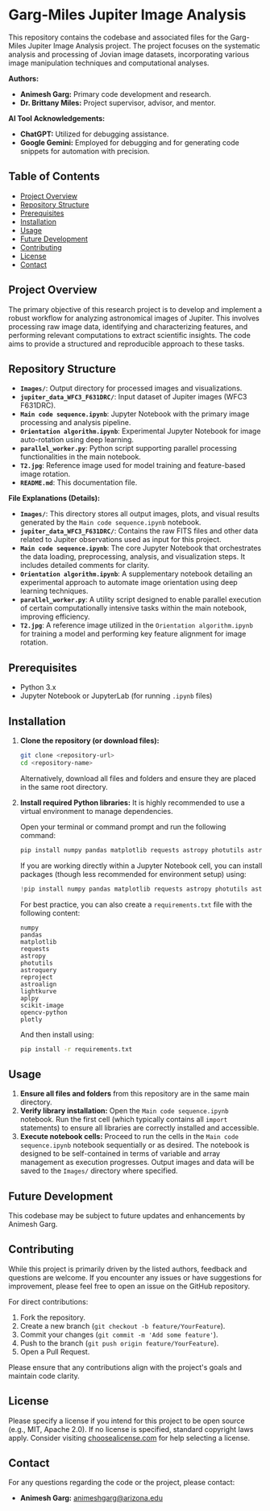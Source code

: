 # Garg-Miles Jupiter Image Analysis

This repository contains the codebase and associated files for the Garg-Miles Jupiter Image Analysis project. The project focuses on the systematic analysis and processing of Jovian image datasets, incorporating various image manipulation techniques and computational analyses.

**Authors:**

* **Animesh Garg:** Primary code development and research.
* **Dr. Brittany Miles:** Project supervisor, advisor, and mentor.

**AI Tool Acknowledgements:**

* **ChatGPT:** Utilized for debugging assistance.
* **Google Gemini:** Employed for debugging and for generating code snippets for automation with precision.

## Table of Contents

* [Project Overview](#project-overview)
* [Repository Structure](#repository-structure)
* [Prerequisites](#prerequisites)
* [Installation](#installation)
* [Usage](#usage)
* [Future Development](#future-development)
* [Contributing](#contributing)
* [License](#license)
* [Contact](#contact)

## Project Overview

The primary objective of this research project is to develop and implement a robust workflow for analyzing astronomical images of Jupiter. This involves processing raw image data, identifying and characterizing features, and performing relevant computations to extract scientific insights. The code aims to provide a structured and reproducible approach to these tasks.

## Repository Structure

* **`Images/`**: Output directory for processed images and visualizations.
* **`jupiter_data_WFC3_F631DRC/`**: Input dataset of Jupiter images (WFC3 F631DRC).
* **`Main code sequence.ipynb`**: Jupyter Notebook with the primary image processing and analysis pipeline.
* **`Orientation algorithm.ipynb`**: Experimental Jupyter Notebook for image auto-rotation using deep learning.
* **`parallel_worker.py`**: Python script supporting parallel processing functionalities in the main notebook.
* **`T2.jpg`**: Reference image used for model training and feature-based image rotation.
* **`README.md`**: This documentation file.

**File Explanations (Details):**

* **`Images/`**: This directory stores all output images, plots, and visual results generated by the `Main code sequence.ipynb` notebook.
* **`jupiter_data_WFC3_F631DRC/`**: Contains the raw FITS files and other data related to Jupiter observations used as input for this project.
* **`Main code sequence.ipynb`**: The core Jupyter Notebook that orchestrates the data loading, preprocessing, analysis, and visualization steps. It includes detailed comments for clarity.
* **`Orientation algorithm.ipynb`**: A supplementary notebook detailing an experimental approach to automate image orientation using deep learning techniques.
* **`parallel_worker.py`**: A utility script designed to enable parallel execution of certain computationally intensive tasks within the main notebook, improving efficiency.
* **`T2.jpg`**: A reference image utilized in the `Orientation algorithm.ipynb` for training a model and performing key feature alignment for image rotation.

## Prerequisites

* Python 3.x
* Jupyter Notebook or JupyterLab (for running `.ipynb` files)

## Installation

1.  **Clone the repository (or download files):**
    ```bash
    git clone <repository-url>
    cd <repository-name>
    ```
    Alternatively, download all files and folders and ensure they are placed in the same root directory.

2.  **Install required Python libraries:**
    It is highly recommended to use a virtual environment to manage dependencies.

    Open your terminal or command prompt and run the following command:
    ```bash
    pip install numpy pandas matplotlib requests astropy photutils astroquery reproject astroalign lightkurve aplpy scikit-image opencv-python plotly
    ```
    If you are working directly within a Jupyter Notebook cell, you can install packages (though less recommended for environment setup) using:
    ```python
    !pip install numpy pandas matplotlib requests astropy photutils astroquery reproject astroalign lightkurve aplpy scikit-image opencv-python plotly
    ```

    For best practice, you can also create a `requirements.txt` file with the following content:
    ```
    numpy
    pandas
    matplotlib
    requests
    astropy
    photutils
    astroquery
    reproject
    astroalign
    lightkurve
    aplpy
    scikit-image
    opencv-python
    plotly
    ```
    And then install using:
    ```bash
    pip install -r requirements.txt
    ```

## Usage

1.  **Ensure all files and folders** from this repository are in the same main directory.
2.  **Verify library installation:** Open the `Main code sequence.ipynb` notebook. Run the first cell (which typically contains all `import` statements) to ensure all libraries are correctly installed and accessible.
3.  **Execute notebook cells:** Proceed to run the cells in the `Main code sequence.ipynb` notebook sequentially or as desired. The notebook is designed to be self-contained in terms of variable and array management as execution progresses. Output images and data will be saved to the `Images/` directory where specified.

## Future Development

This codebase may be subject to future updates and enhancements by Animesh Garg.

## Contributing

While this project is primarily driven by the listed authors, feedback and questions are welcome. If you encounter any issues or have suggestions for improvement, please feel free to open an issue on the GitHub repository.

For direct contributions:

1.  Fork the repository.
2.  Create a new branch (`git checkout -b feature/YourFeature`).
3.  Commit your changes (`git commit -m 'Add some feature'`).
4.  Push to the branch (`git push origin feature/YourFeature`).
5.  Open a Pull Request.

Please ensure that any contributions align with the project's goals and maintain code clarity.

## License

Please specify a license if you intend for this project to be open source (e.g., MIT, Apache 2.0). If no license is specified, standard copyright laws apply. Consider visiting [choosealicense.com](https://choosealicense.com/) for help selecting a license.

## Contact

For any questions regarding the code or the project, please contact:

* **Animesh Garg:** [animeshgarg@arizona.edu](mailto:animeshgarg@arizona.edu)
